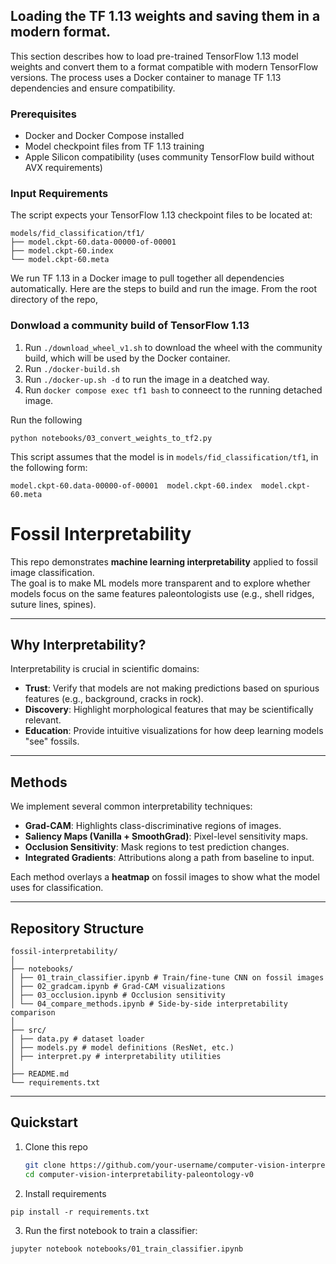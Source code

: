 ## Loading the TF 1.13 weights and saving them in a modern format. 

This section describes how to load pre-trained TensorFlow 1.13 model weights and convert them to a format compatible with modern TensorFlow versions. The process uses a Docker container to manage TF 1.13 dependencies and ensure compatibility.

### Prerequisites

- Docker and Docker Compose installed
- Model checkpoint files from TF 1.13 training
- Apple Silicon compatibility (uses community TensorFlow build without AVX requirements)

### Input Requirements
The script expects your TensorFlow 1.13 checkpoint files to be located at:

```
models/fid_classification/tf1/
├── model.ckpt-60.data-00000-of-00001
├── model.ckpt-60.index
└── model.ckpt-60.meta
```

We run TF 1.13 in a Docker image to pull together all dependencies automatically. Here are the steps to build and run the image. From the root directory of the repo, 

### Donwload a community build of TensorFlow 1.13 

1. Run `./download_wheel_v1.sh` to download the wheel with the community build, which will be used by the Docker container. 
1. Run `./docker-build.sh`
1. Run `./docker-up.sh -d` to run the image in a deatched way.
1. Run `docker compose exec tf1 bash` to conneect to the running detached image.

Run the following
```
python notebooks/03_convert_weights_to_tf2.py
``` 
This script assumes that the model is in `models/fid_classification/tf1`, in the following form: 
```
model.ckpt-60.data-00000-of-00001  model.ckpt-60.index	model.ckpt-60.meta
```

# Fossil Interpretability

This repo demonstrates **machine learning interpretability** applied to fossil image classification.  
The goal is to make ML models more transparent and to explore whether models focus on the same features paleontologists use (e.g., shell ridges, suture lines, spines).

---

## Why Interpretability?
Interpretability is crucial in scientific domains:
- **Trust**: Verify that models are not making predictions based on spurious features (e.g., background, cracks in rock).  
- **Discovery**: Highlight morphological features that may be scientifically relevant.  
- **Education**: Provide intuitive visualizations for how deep learning models "see" fossils.  

---

## Methods
We implement several common interpretability techniques:
- **Grad-CAM**: Highlights class-discriminative regions of images.  
- **Saliency Maps (Vanilla + SmoothGrad)**: Pixel-level sensitivity maps.  
- **Occlusion Sensitivity**: Mask regions to test prediction changes.  
- **Integrated Gradients**: Attributions along a path from baseline to input.  

Each method overlays a **heatmap** on fossil images to show what the model uses for classification.

---

## Repository Structure

```
fossil-interpretability/
│
├── notebooks/
│ ├── 01_train_classifier.ipynb # Train/fine-tune CNN on fossil images
│ ├── 02_gradcam.ipynb # Grad-CAM visualizations
│ ├── 03_occlusion.ipynb # Occlusion sensitivity
│ └── 04_compare_methods.ipynb # Side-by-side interpretability comparison
│
├── src/
│ ├── data.py # dataset loader
│ ├── models.py # model definitions (ResNet, etc.)
│ ├── interpret.py # interpretability utilities
│
├── README.md
└── requirements.txt
```


---

## Quickstart
1. Clone this repo  
   ```bash
   git clone https://github.com/your-username/computer-vision-interpretability-paleontology-v0
   cd computer-vision-interpretability-paleontology-v0
   ```

2. Install requirements
```
pip install -r requirements.txt
```

3. Run the first notebook to train a classifier:
```
jupyter notebook notebooks/01_train_classifier.ipynb
```
